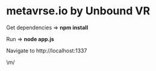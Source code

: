 # metavrse.io by Unbound VR

Get dependencies => **npm install**

Run => **node app.js**

Navigate to http://localhost:1337

\m/
